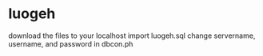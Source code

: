 # luogeh
download the files to your localhost
import luogeh.sql
change servername, username, and password in dbcon.ph
